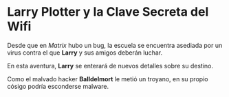 # Larry Plotter y la Clave Secreta del Wifi

Desde que en *Matrix* hubo un bug, la escuela se encuentra asediada por un virus contra el que **Larry** y sus amigos deberán luchar.

En esta aventura, **Larry** se enterará de nuevos detalles sobre su destino.

Como el malvado hacker **Balldelmort** le metió un troyano, en su propio cósigo podría esconderse malware.